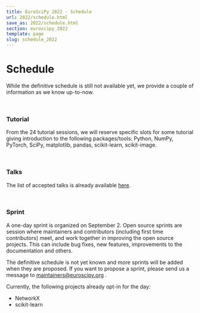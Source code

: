 ```yaml
---
title: EuroSciPy 2022 - Schedule
url: 2022/schedule.html
save_as: 2022/schedule.html
section: euroscipy_2022
template: page
slug: schedule_2022
---
```


# Schedule

While the definitive schedule is still not available yet, we provide a couple
of information as we know up-to-now.

<br>

### Tutorial

From the 24 tutorial sessions, we will reserve specific slots for some tutorial
giving introduction to the following packages/tools: Python, NumPy, PyTorch,
SciPy, matplotlib, pandas, scikit-learn, scikit-image.

<br>

### Talks

The list of accepted talks is already available [here]({filename}accepted_talks.md).

<br>

### Sprint

A one-day sprint is organized on September 2. Open source sprints are session
where maintainers and contributors (including first time contributors) meet,
and work together in improving the open source projects. This can include bug
fixes, new features, improvements to the documentation and others.

The definitive schedule is not yet known and more sprints will be added when
they are proposed. If you want to propose a sprint, please send us a message to
<a href="mailto:maintainers@euroscipy.org">maintainers@euroscipy.org</a> .

Currently, the following projects already opt-in for the day:

- NetworkX
- scikit-learn

<br>